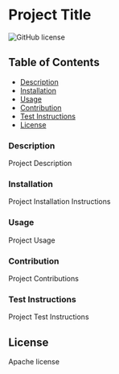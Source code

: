 # Project Title
  ![GitHub license](https://img.shields.io/badge/License-Apache-green.svg)
  ## Table of Contents
  * [Description](#description)
  * [Installation](#installation)
  * [Usage](#usage)
  * [Contribution](#contribution)
  * [Test Instructions](#test-instructions)
  * [License](#license)
  
  ### Description
  Project Description
  ### Installation
  Project Installation Instructions
  ### Usage
  Project Usage
  ### Contribution
  Project Contributions
  ### Test Instructions
  Project Test Instructions
  ## License 
 Apache license
